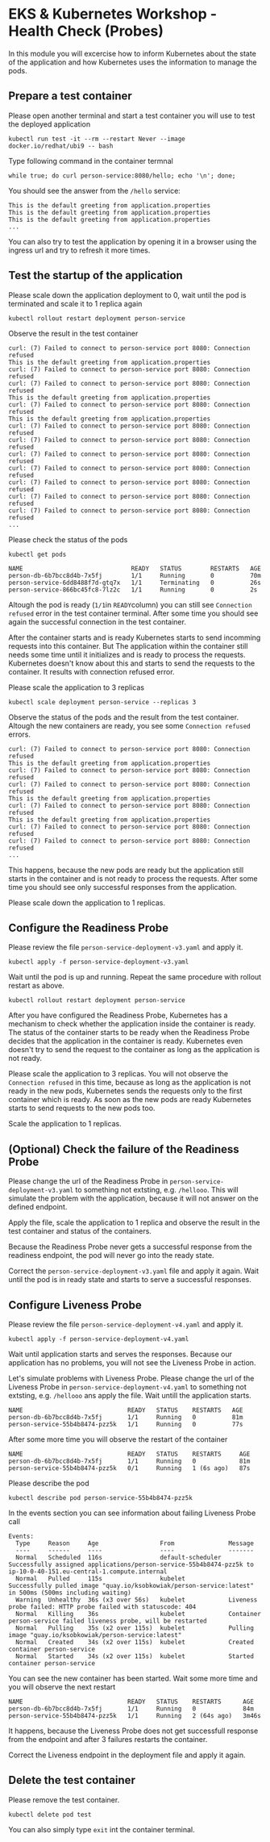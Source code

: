 # EKS & Kubernetes Workshop - Health Check (Probes)

In this module you will excercise how to inform Kubernetes about the state of the application and how Kubernetes uses the information to manage the pods.

## Prepare a test container

Please open another terminal and start a test container you will use to test the deployed application

```
kubectl run test -it --rm --restart Never --image docker.io/redhat/ubi9 -- bash
```

Type following command in the container termnal

```
while true; do curl person-service:8080/hello; echo '\n'; done;
```

You should see the answer from the `/hello` service:

```
This is the default greeting from application.properties
This is the default greeting from application.properties
This is the default greeting from application.properties
...
```

You can also try to test the application by opening it in a browser using the ingress url and try to refresh it more times.

## Test the startup of the application

Please scale down the application deployment to 0, wait until the pod is terminated and scale it to 1 replica again

```
kubectl rollout restart deployment person-service
```

Observe the result in the test container

```
curl: (7) Failed to connect to person-service port 8080: Connection refused
This is the default greeting from application.properties
curl: (7) Failed to connect to person-service port 8080: Connection refused
curl: (7) Failed to connect to person-service port 8080: Connection refused
This is the default greeting from application.properties
curl: (7) Failed to connect to person-service port 8080: Connection refused
This is the default greeting from application.properties
curl: (7) Failed to connect to person-service port 8080: Connection refused
curl: (7) Failed to connect to person-service port 8080: Connection refused
curl: (7) Failed to connect to person-service port 8080: Connection refused
curl: (7) Failed to connect to person-service port 8080: Connection refused
curl: (7) Failed to connect to person-service port 8080: Connection refused
curl: (7) Failed to connect to person-service port 8080: Connection refused
curl: (7) Failed to connect to person-service port 8080: Connection refused
...
```

Please check the status of the pods

```
kubectl get pods
```
```
NAME                              READY   STATUS        RESTARTS   AGE
person-db-6b7bcc8d4b-7x5fj        1/1     Running       0          70m
person-service-6dd8488f7d-gtq7x   1/1     Terminating   0          26s
person-service-866bc45fc8-7lz2c   1/1     Running       0          2s
```

Altough the pod is ready (`1/1`in `READY`column) you can still see `Connection refused` error in the test container terminal. After some time you should see again the successful connection in the test container. 

After the container starts and is ready Kubernetes starts to send incomming requests into this container. But The application within the container still needs some time until it initializes and is ready to process the requests. Kubernetes doesn't know about this and starts to send the requests to the container. It results with connection refused error.

Please scale the application to 3 replicas

```
kubectl scale deployment person-service --replicas 3
```

Observe the status of the pods and the result from the test container. Altough the new containers are ready, you see some `Connection refused` errors.

```
curl: (7) Failed to connect to person-service port 8080: Connection refused
This is the default greeting from application.properties
curl: (7) Failed to connect to person-service port 8080: Connection refused
curl: (7) Failed to connect to person-service port 8080: Connection refused
This is the default greeting from application.properties
curl: (7) Failed to connect to person-service port 8080: Connection refused
This is the default greeting from application.properties
curl: (7) Failed to connect to person-service port 8080: Connection refused
curl: (7) Failed to connect to person-service port 8080: Connection refused
...
```

This happens, because the new pods are ready but the application still starts in the container and is not ready to process the requests. After some time you should see only successful responses from the application. 

Please scale down the application to 1 replicas.

## Configure the Readiness Probe

Please review the file `person-service-deployment-v3.yaml` and apply it.

```
kubectl apply -f person-service-deployment-v3.yaml
```

Wait until the pod is up and running. Repeat the same procedure with rollout restart as above.

```
kubectl rollout restart deployment person-service
```

After you have configured the Readiness Probe, Kubernetes has a mechanism to check whether the application inside the container is ready. The status of the container starts to be ready when the Readiness Probe decides that the application in the container is ready. Kubernetes even doesn't try to send the request to the container as long as the application is not ready.

Please scale the application to 3 replicas. You will not observe the `Connection refused` in this time, because as long as the application is not ready in the new pods, Kubernetes sends the requests only to the first container which is ready. As soon as the new pods are ready Kubernetes starts to send requests to the new pods too.

Scale the application to 1 replicas.

## (Optional) Check the failure of the Readiness Probe

Please change the url of the Readiness Probe in `person-service-deployment-v3.yaml` to something not extsting, e.g. `/hellooo`. This will simulate the problem with the application, because it will not answer on the defined endpoint.

Apply the file, scale the application to 1 replica and observe the result in the test container and status of the containers.

Because the Readiness Probe never gets a successful response from the readiness endpoint, the pod will never go into the ready state.

Correct the `person-service-deployment-v3.yaml` file and apply it again. Wait until the pod is in ready state and starts to serve a successful responses. 

## Configure Liveness Probe

Please review the file `person-service-deployment-v4.yaml` and apply it.

```
kubectl apply -f person-service-deployment-v4.yaml
```

Wait until application starts and serves the responses. Because our application has no problems, you will not see the Liveness Probe in action.

Let's simulate problems with Liveness Probe. Please change the url of the Liveness Probe in `person-service-deployment-v4.yaml` to something not extsting, e.g. `/hellooo` ans apply the file. Wait untill the application starts. 
```
NAME                             READY   STATUS    RESTARTS   AGE
person-db-6b7bcc8d4b-7x5fj       1/1     Running   0          81m
person-service-55b4b8474-pzz5k   1/1     Running   0          77s
```

After some more time you will observe the restart of the container 
```
NAME                             READY   STATUS    RESTARTS     AGE
person-db-6b7bcc8d4b-7x5fj       1/1     Running   0            81m
person-service-55b4b8474-pzz5k   0/1     Running   1 (6s ago)   87s
```

Please describe the pod

```
kubectl describe pod person-service-55b4b8474-pzz5k
```

In the events section you can see information about failing Liveness Probe call

```
Events:
  Type     Reason     Age                 From               Message
  ----     ------     ----                ----               -------
  Normal   Scheduled  116s                default-scheduler  Successfully assigned applications/person-service-55b4b8474-pzz5k to ip-10-0-40-151.eu-central-1.compute.internal
  Normal   Pulled     115s                kubelet            Successfully pulled image "quay.io/ksobkowiak/person-service:latest" in 500ms (500ms including waiting)
  Warning  Unhealthy  36s (x3 over 56s)   kubelet            Liveness probe failed: HTTP probe failed with statuscode: 404
  Normal   Killing    36s                 kubelet            Container person-service failed liveness probe, will be restarted
  Normal   Pulling    35s (x2 over 115s)  kubelet            Pulling image "quay.io/ksobkowiak/person-service:latest"
  Normal   Created    34s (x2 over 115s)  kubelet            Created container person-service
  Normal   Started    34s (x2 over 115s)  kubelet            Started container person-service
```

You can see the new container has been started. Wait some more time and you will observe the next restart

```
NAME                             READY   STATUS    RESTARTS      AGE
person-db-6b7bcc8d4b-7x5fj       1/1     Running   0             84m
person-service-55b4b8474-pzz5k   1/1     Running   2 (64s ago)   3m46s
```


It happens, because the Liveness Probe does not get successfull response from the endpoint and after 3 failures restarts the container.

Correct the Liveness endpoint in the deployment file and apply it again.

## Delete the test container

Please remove the test container.

```
kubectl delete pod test
```

You can also simply type `exit` int the container terminal.
